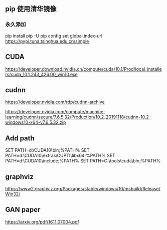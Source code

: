 
## pip 使用清华镜像

### 永久添加

pip install pip -U
pip config set global.index-url https://pypi.tuna.tsinghua.edu.cn/simple

## CUDA
https://developer.download.nvidia.cn/compute/cuda/10.1/Prod/local_installers/cuda_10.1.243_426.00_win10.exe

## cudnn

https://developer.nvidia.com/rdp/cudnn-archive

https://developer.nvidia.com/compute/machine-learning/cudnn/secure/7.6.5.32/Production/10.2_20191118/cudnn-10.2-windows10-x64-v7.6.5.32.zip


## Add path

SET PATH=d:\CUDA10\bin;%PATH%
SET PATH=d:\CUDA10\extras\CUPTI\libx64;%PATH%
SET PATH=d:\CUDA10\include;%PATH%
SET PATH=C:\tools\cuda\bin;%PATH%

## graphviz

https://www2.graphviz.org/Packages/stable/windows/10/msbuild/Release/Win32/

## GAN paper

https://arxiv.org/pdf/1611.07004.pdf

